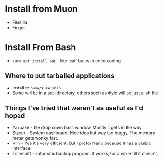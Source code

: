 # Install from Muon

- Filezilla
- Finger

# Install From Bash
- `sudo apt install bat` - like 'cat' but with color coding


## Where to put tarballed applications
- Install to `home/$user/bin`
- Some will be in a sub-directory, others such as diylc will be just a .sh file


## Things I've tried that weren't as useful as I'd hoped
- Yakuake - the drop down bash window. Mostly it gets in the way.
- Stacer - System dashboard. Nice idea but way too buggy. The memory meter gets wonky fast.
- Vim - Yes it's very efficient. But I prefer Nano because it has a visible interface.
- Timeshift - automatic backup program. It works, for a while till it doesn't. 

